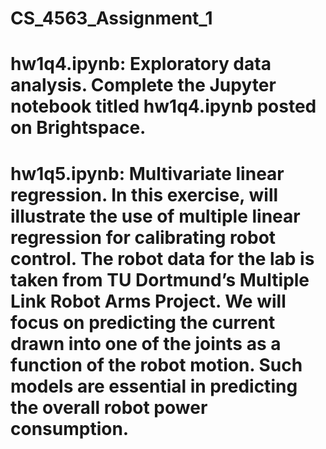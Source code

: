 # CS_4563_Assignment_1
# hw1q4.ipynb: Exploratory data analysis. Complete the Jupyter notebook titled hw1q4.ipynb posted on Brightspace.
# hw1q5.ipynb: Multivariate linear regression. In this exercise, will illustrate the use of multiple linear regression for calibrating robot control. The robot data for the lab is taken from TU Dortmund’s Multiple Link Robot Arms Project. We will focus on predicting the current drawn into one of the joints as a function of the robot motion. Such models are essential in predicting the overall robot power consumption.


